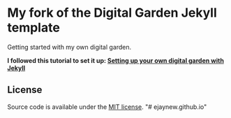 # My fork of the Digital Garden Jekyll template

Getting started with my own digital garden.

**I followed this tutorial to set it up: [Setting up your own digital garden with Jekyll](https://maximevaillancourt.com/blog/setting-up-your-own-digital-garden-with-jekyll)**

## License

Source code is available under the [MIT license](LICENSE.md).
"# ejaynew.github.io" 
